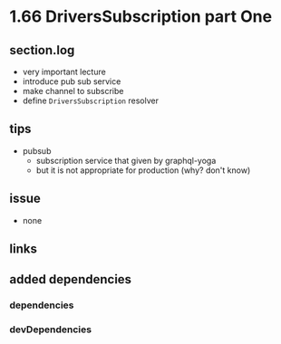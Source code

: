 # 1.66 DriversSubscription part One

## section.log

- very important lecture
- introduce pub sub service
- make channel to subscribe
- define `DriversSubscription` resolver

## tips

- pubsub
  - subscription service that given by graphql-yoga
  - but it is not appropriate for production (why? don't know)

## issue

- none

## links

## added dependencies

### dependencies

### devDependencies
